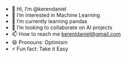 - 👋 Hi, I’m @kerendaniel
- 👀 I’m interested in Machine Learning
- 🌱 I’m currently learning pandas
- 💞️ I’m looking to collaborate on AI projects
- 📫 How to reach me kerenldaniel@gmail.com
- 😄 Pronouns: Optimism
- ⚡ Fun fact: Take it Easy

<!---
kerendaniel/kerendaniel is a ✨ special ✨ repository because its `README.md` (this file) appears on your GitHub profile.
You can click the Preview link to take a look at your changes.
--->
